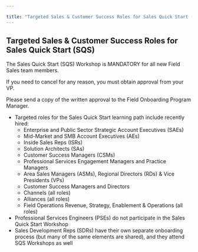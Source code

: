 ```yaml
---

title: "Targeted Sales & Customer Success Roles for Sales Quick Start (SQS)"
---
```









## Targeted Sales & Customer Success Roles for Sales Quick Start (SQS)

The Sales Quick Start (SQS) Workshop is MANDATORY for all new Field Sales team members. 

If you need to cancel for any reason, you must obtain approval from your VP. 

Please send a copy of the written approval to the Field Onboarding Program Manager.


- Targeted roles for the Sales Quick Start learning path include recently hired:
   - Enterprise and Public Sector Strategic Account Executives (SAEs)
   - Mid-Market and SMB Account Executives (AEs)
   - Inside Sales Reps (ISRs)
   - Solution Architects (SAs)
   - Customer Success Managers (CSMs)
   - Professional Services Engagement Managers and Practice Managers
   - Area Sales Managers (ASMs), Regional Directors (RDs) & Vice Presidents (VPs)
   - Customer Success Managers and Directors
   - Channels (all roles)
   - Alliances (all roles)
   - Field Operations Revenue, Strategy, Enablement & Operations (all roles)
- Professional Services Engineers (PSEs) do not participate in the Sales Quick Start Workshop
- Sales Development Reps (SDRs) have their own separate onboarding process (but many of the same elements are shared), and they attend SQS Workshops as well
